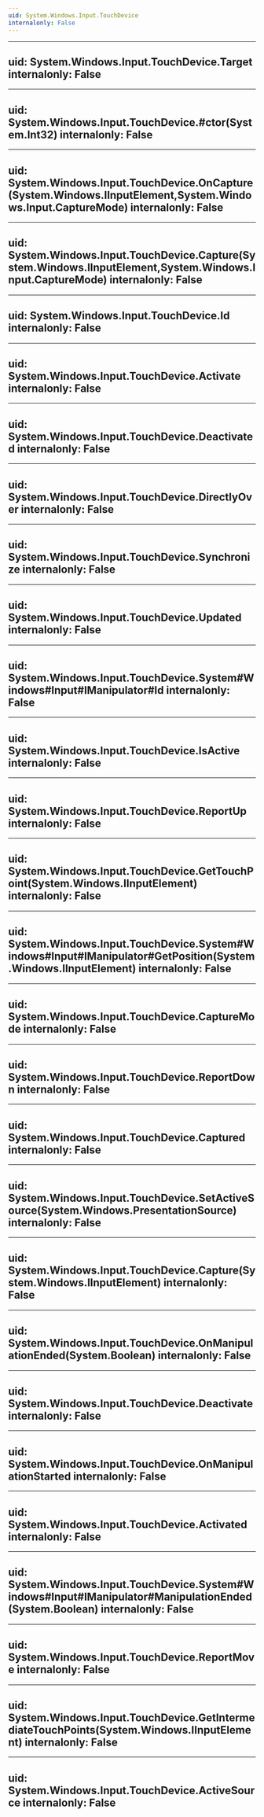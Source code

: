 ```yaml
---
uid: System.Windows.Input.TouchDevice
internalonly: False
---
```


---
uid: System.Windows.Input.TouchDevice.Target
internalonly: False
---

---
uid: System.Windows.Input.TouchDevice.#ctor(System.Int32)
internalonly: False
---

---
uid: System.Windows.Input.TouchDevice.OnCapture(System.Windows.IInputElement,System.Windows.Input.CaptureMode)
internalonly: False
---

---
uid: System.Windows.Input.TouchDevice.Capture(System.Windows.IInputElement,System.Windows.Input.CaptureMode)
internalonly: False
---

---
uid: System.Windows.Input.TouchDevice.Id
internalonly: False
---

---
uid: System.Windows.Input.TouchDevice.Activate
internalonly: False
---

---
uid: System.Windows.Input.TouchDevice.Deactivated
internalonly: False
---

---
uid: System.Windows.Input.TouchDevice.DirectlyOver
internalonly: False
---

---
uid: System.Windows.Input.TouchDevice.Synchronize
internalonly: False
---

---
uid: System.Windows.Input.TouchDevice.Updated
internalonly: False
---

---
uid: System.Windows.Input.TouchDevice.System#Windows#Input#IManipulator#Id
internalonly: False
---

---
uid: System.Windows.Input.TouchDevice.IsActive
internalonly: False
---

---
uid: System.Windows.Input.TouchDevice.ReportUp
internalonly: False
---

---
uid: System.Windows.Input.TouchDevice.GetTouchPoint(System.Windows.IInputElement)
internalonly: False
---

---
uid: System.Windows.Input.TouchDevice.System#Windows#Input#IManipulator#GetPosition(System.Windows.IInputElement)
internalonly: False
---

---
uid: System.Windows.Input.TouchDevice.CaptureMode
internalonly: False
---

---
uid: System.Windows.Input.TouchDevice.ReportDown
internalonly: False
---

---
uid: System.Windows.Input.TouchDevice.Captured
internalonly: False
---

---
uid: System.Windows.Input.TouchDevice.SetActiveSource(System.Windows.PresentationSource)
internalonly: False
---

---
uid: System.Windows.Input.TouchDevice.Capture(System.Windows.IInputElement)
internalonly: False
---

---
uid: System.Windows.Input.TouchDevice.OnManipulationEnded(System.Boolean)
internalonly: False
---

---
uid: System.Windows.Input.TouchDevice.Deactivate
internalonly: False
---

---
uid: System.Windows.Input.TouchDevice.OnManipulationStarted
internalonly: False
---

---
uid: System.Windows.Input.TouchDevice.Activated
internalonly: False
---

---
uid: System.Windows.Input.TouchDevice.System#Windows#Input#IManipulator#ManipulationEnded(System.Boolean)
internalonly: False
---

---
uid: System.Windows.Input.TouchDevice.ReportMove
internalonly: False
---

---
uid: System.Windows.Input.TouchDevice.GetIntermediateTouchPoints(System.Windows.IInputElement)
internalonly: False
---

---
uid: System.Windows.Input.TouchDevice.ActiveSource
internalonly: False
---
